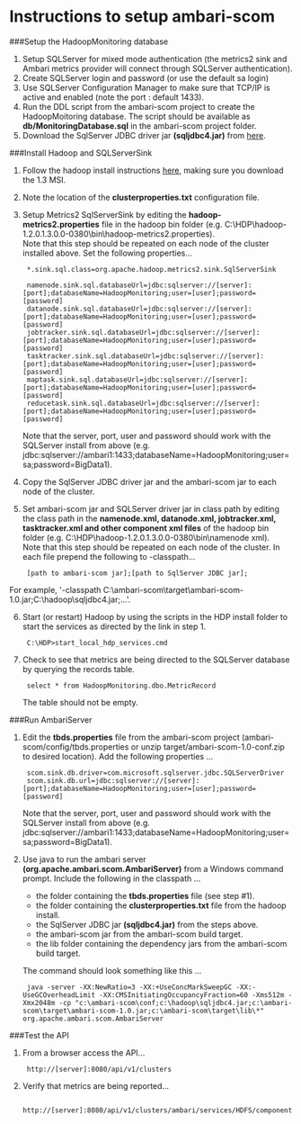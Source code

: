 <!---
Licensed to the Apache Software Foundation (ASF) under one or more
contributor license agreements.  See the NOTICE file distributed with
this work for additional information regarding copyright ownership.
The ASF licenses this file to You under the Apache License, Version 2.0
(the "License"); you may not use this file except in compliance with
the License.  You may obtain a copy of the License at [http://www.apache.org/licenses/LICENSE-2.0](http://www.apache.org/licenses/LICENSE-2.0)

Unless required by applicable law or agreed to in writing, software
distributed under the License is distributed on an "AS IS" BASIS,
WITHOUT WARRANTIES OR CONDITIONS OF ANY KIND, either express or implied.
See the License for the specific language governing permissions and
limitations under the License.
-->

Instructions to setup ambari-scom
======


###Setup the HadoopMonitoring database


1. Setup SQLServer for mixed mode authentication (the metrics2 sink and Ambari metrics provider will connect through SQLServer authentication).
2. Create SQLServer login and password (or use the default sa login)
3. Use SQLServer Configuration Manager to make sure that TCP/IP is active and enabled (note the port : default 1433).
4. Run the DDL script from the ambari-scom project to create the HadoopMoitoring database.  The script should be available as **db/MonitoringDatabase.sql** in the ambari-scom project folder.
5. Download the SqlServer JDBC driver jar **(sqljdbc4.jar)** from [here](http://msdn.microsoft.com/en-us/data/aa937724.aspx).

###Install Hadoop and SQLServerSink


1. Follow the hadoop install instructions [here](http://docs.hortonworks.com/HDPDocuments/HDP1/HDP-Win-1.3.0/index.html), making sure you download the 1.3 MSI.
2. Note the location of the **clusterproperties.txt** configuration file.
3. Setup Metrics2 SqlServerSink by editing the **hadoop-metrics2.properties** file in the hadoop bin folder (e.g. C:\HDP\hadoop-1.2.0.1.3.0.0-0380\bin\hadoop-metrics2.properties).  
Note that this step should be repeated on each node of the cluster installed above.  Set the following properties…

        *.sink.sql.class=org.apache.hadoop.metrics2.sink.SqlServerSink

        namenode.sink.sql.databaseUrl=jdbc:sqlserver://[server]:[port];databaseName=HadoopMonitoring;user=[user];password=[password]
        datanode.sink.sql.databaseUrl=jdbc:sqlserver://[server]:[port];databaseName=HadoopMonitoring;user=[user];password=[password]
        jobtracker.sink.sql.databaseUrl=jdbc:sqlserver://[server]:[port];databaseName=HadoopMonitoring;user=[user];password=[password]
        tasktracker.sink.sql.databaseUrl=jdbc:sqlserver://[server]:[port];databaseName=HadoopMonitoring;user=[user];password=[password]
        maptask.sink.sql.databaseUrl=jdbc:sqlserver://[server]:[port];databaseName=HadoopMonitoring;user=[user];password=[password]
        reducetask.sink.sql.databaseUrl=jdbc:sqlserver://[server]:[port];databaseName=HadoopMonitoring;user=[user];password=[password]

   Note that the server, port, user and password should work with the SQLServer install from above 
   (e.g. jdbc:sqlserver://ambari1:1433;databaseName=HadoopMonitoring;user=sa;password=BigData1).
4. Copy the SqlServer JDBC driver jar and the ambari-scom jar to each node of the cluster.
5. Set ambari-scom jar and SQLServer driver jar in class path by editing the class path in the **namenode.xml, datanode.xml, jobtracker.xml, tasktracker.xml and other component xml files** of the hadoop bin folder (e.g. C:\HDP\hadoop-1.2.0.1.3.0.0-0380\bin\namenode xml).  
Note that this step should be repeated on each node of the cluster.  In each file prepend the following to -classpath… 
  
        [path to ambari-scom jar];[path to SqlServer JDBC jar]; 
For example, '-classpath C:\ambari-scom\target\ambari-scom-1.0.jar;C:\hadoop\sqljdbc4.jar;…'.

6. Start (or restart) Hadoop by using the scripts in the HDP install folder to start the services as directed by the link in step 1.

        C:\HDP>start_local_hdp_services.cmd
       
7. Check to see that metrics are being directed to the SQLServer database by querying the records table. 

        select * from HadoopMonitoring.dbo.MetricRecord
   The table should not be empty.


###Run AmbariServer


1. Edit the **tbds.properties** file from the ambari-scom project (ambari-scom/config/tbds.properties or unzip target/ambari-scom-1.0-conf.zip to desired location).  Add the following properties ...

        scom.sink.db.driver=com.microsoft.sqlserver.jdbc.SQLServerDriver
        scom.sink.db.url=jdbc:sqlserver://[server]:[port];databaseName=HadoopMonitoring;user=[user];password=[password]
    Note that the server, port, user and password should work with the SQLServer install from above (e.g. jdbc:sqlserver://ambari1:1433;databaseName=HadoopMonitoring;user=sa;password=BigData1).

2. Use java to run the ambari server **(org.apache.ambari.scom.AmbariServer)** from a Windows command prompt.  Include the following in the classpath ...

   * the folder containing the **tbds.properties** file (see step #1).
   * the folder containing the **clusterproperties.txt** file from the hadoop install.
   * the SqlServer JDBC jar **(sqljdbc4.jar)** from the steps above.
   * the ambari-scom jar from the ambari-scom build target.
   * the lib folder containing the dependency jars from the ambari-scom build target.
   

   The command should look something like this ...
    
        java -server -XX:NewRatio=3 -XX:+UseConcMarkSweepGC -XX:-UseGCOverheadLimit -XX:CMSInitiatingOccupancyFraction=60 -Xms512m -Xmx2048m -cp "c:\ambari-scom\conf;c:\hadoop\sqljdbc4.jar;c:\ambari-scom\target\ambari-scom-1.0.jar;c:\ambari-scom\target\lib\*" org.apache.ambari.scom.AmbariServer


###Test the API


1. From a browser access the API...
  
        http://[server]:8080/api/v1/clusters

2. Verify that metrics are being reported…

        http://[server]:8080/api/v1/clusters/ambari/services/HDFS/components/NAMENODE
